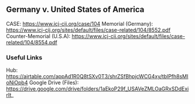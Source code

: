 ## Germany v. United States of America

CASE: https://www.icj-cij.org/case/104
Memorial (Germany): https://www.icj-cij.org/sites/default/files/case-related/104/8552.pdf
Counter-Memorial (U.S.A): https://www.icj-cij.org/sites/default/files/case-related/104/8554.pdf
### Useful Links
Hub: https://airtable.com/appAd1R0Q8tSXv0T3/shrZSfBhpjcWCG4xy/tblPfh8sMIoNiOpb4
Google Drive (Files): https://drive.google.com/drive/folders/1aEkoP29f_USAVeZMLOaGRxSDdExirIt_
